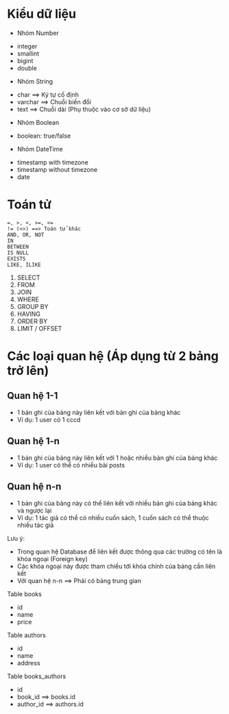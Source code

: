 # Kiểu dữ liệu

- Nhóm Number

* integer
* smallint
* bigint
* double

- Nhóm String

* char ==> Ký tự cố định
* varchar ==> Chuỗi biến đổi
* text ==> Chuỗi dài (Phụ thuộc vào cơ sở dữ liệu)

- Nhóm Boolean

* boolean: true/false

- Nhóm DateTime

* timestamp with timezone
* timestamp without timezone
* date

# Toán tử

```
=, >, <, >=, <=
!= (<>) ==> Toán tử khác
AND, OR, NOT
IN
BETWEEN
IS NULL
EXISTS
LIKE, ILIKE
```

1. SELECT
2. FROM
3. JOIN
4. WHERE
5. GROUP BY
6. HAVING
7. ORDER BY
8. LIMIT / OFFSET

# Các loại quan hệ (Áp dụng từ 2 bảng trở lên)

## Quan hệ 1-1

- 1 bản ghi của bảng này liên kết với bản ghi của bảng khác
- Ví dụ: 1 user có 1 cccd

## Quan hệ 1-n

- 1 bản ghi của bảng này liên kết với 1 hoặc nhiều bản ghi của bảng khác
- Ví dụ: 1 user có thể có nhiều bài posts

## Quan hệ n-n

- 1 bản ghi của bảng này có thể liên kết với nhiều bản ghi của bảng khác và ngược lại
- Ví dụ: 1 tác giả có thể có nhiều cuốn sách, 1 cuốn sách có thể thuộc nhiều tác giả

Lưu ý:

- Trong quan hệ Database để liên kết được thông qua các trường có tên là khóa ngoại (Foreign key)
- Các khóa ngoại này được tham chiếu tới khóa chính của bảng cần liên kết
- Với quan hệ n-n ==> Phải có bảng trung gian

Table books

- id
- name
- price

Table authors

- id
- name
- address

Table books_authors

- id
- book_id ==> books.id
- author_id ==> authors.id
